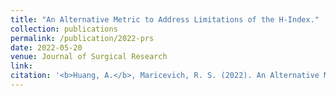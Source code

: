 ```yaml
---
title: "An Alternative Metric to Address Limitations of the H-Index."
collection: publications
permalink: /publication/2022-prs
date: 2022-05-20
venue: Journal of Surgical Research
link: 
citation: '<b>Huang, A.</b>, Maricevich, R. S. (2022). An Alternative Metric to Address Limitations of the H-Index. <i>Journal of Surgical Research.</i> (accepted)'
---
```

